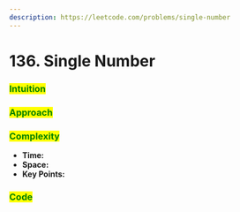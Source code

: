 ```yaml
---
description: https://leetcode.com/problems/single-number
---
```


# 136. Single Number

### <mark style="color:green;">Intuition</mark>

###

### <mark style="color:green;">Approach</mark>

###

### <mark style="color:green;">Complexity</mark>

* **Time:**
* **Space:**
* **Key Points:**

### <mark style="color:green;">**Code**</mark>

```cpp
```

